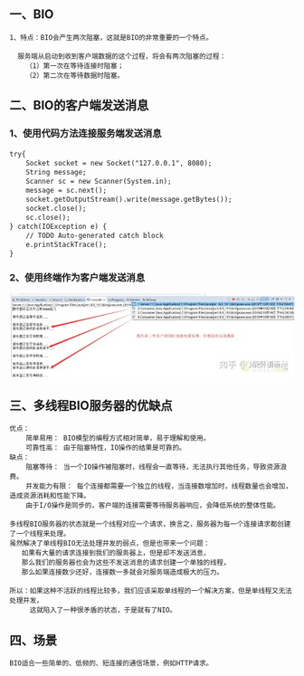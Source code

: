 ## 一、BIO

    1、特点：BIO会产生两次阻塞，这就是BIO的非常重要的一个特点。

      服务端从启动到收到客户端数据的这个过程，将会有两次阻塞的过程：
        （1）第一次在等待连接时阻塞；
        （2）第二次在等待数据时阻塞。

## 二、BIO的客户端发送消息

### 1、使用代码方法连接服务端发送消息
   ```
   try{
       Socket socket = new Socket("127.0.0.1", 8080);
       String message;
       Scanner sc = new Scanner(System.in);
       message = sc.next();
       socket.getOutputStream().write(message.getBytes());
       socket.close();
       sc.close();
   } catch(IOException e) {
       // TODO Auto-generated catch block
       e.printStackTrace();
   }
   ```
### 2、使用终端作为客户端发送消息

![输入图片说明](../../../../../resources/image/img2.png)

## 三、多线程BIO服务器的优缺点
    优点：
        简单易用： BIO模型的编程方式相对简单，易于理解和使用。
        可靠性高： 由于阻塞特性，IO操作的结果是可靠的。
    缺点：
        阻塞等待： 当一个IO操作被阻塞时，线程会一直等待，无法执行其他任务，导致资源浪费。
        并发能力有限： 每个连接都需要一个独立的线程，当连接数增加时，线程数量也会增加，造成资源消耗和性能下降。
        由于I/O操作是同步的，客户端的连接需要等待服务器响应，会降低系统的整体性能。

    多线程BIO服务器的状态就是一个线程对应一个请求，换言之，服务器为每一个连接请求都创建了一个线程来处理。
    虽然解决了单线程BIO无法处理并发的弱点，但是也带来一个问题：
       如果有大量的请求连接到我们的服务器上，但是却不发送消息，
       那么我们的服务器也会为这些不发送消息的请求创建一个单独的线程，
       那么如果连接数少还好，连接数一多就会对服务端造成极大的压力。

    所以：如果这种不活跃的线程比较多，我们应该采取单线程的一个解决方案，但是单线程又无法处理并发，
         这就陷入了一种很矛盾的状态，于是就有了NIO。

## 四、场景
    BIO适合一些简单的、低频的、短连接的通信场景，例如HTTP请求。
